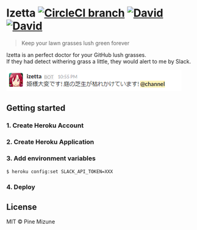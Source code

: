 # Izetta [![CircleCI branch](https://img.shields.io/circleci/project/github/pine/Izetta/master.svg)](https://circleci.com/gh/pine/Izetta) [![David](https://img.shields.io/david/pine/Izetta.svg)](https://david-dm.org/pine/Izetta) [![David](https://img.shields.io/david/dev/pine/Izetta.svg)](https://david-dm.org/pine/Izetta)

> Keep your lawn grasses lush green forever

Izetta is an perfect doctor for your GitHub lush grasses.<br>
If they had detect withering grass a little, they would alert to me by Slack.

![](screenshot.png)

## Getting started
### 1. Create Heroku Account
### 2. Create Heroku Application
### 3. Add environment variables

```
$ heroku config:set SLACK_API_TOKEN=XXX
```

### 4. Deploy

## License
MIT &copy; Pine Mizune
